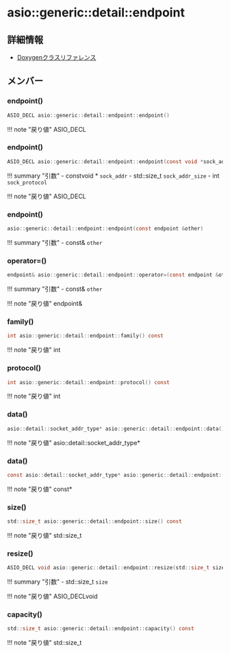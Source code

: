 # asio::generic::detail::endpoint



## 詳細情報

- [Doxygenクラスリファレンス](https://lang-ship.com/reference/ESP32/latest/classasio_1_1generic_1_1detail_1_1endpoint.html)

## メンバー

### endpoint()



```c
ASIO_DECL asio::generic::detail::endpoint::endpoint()
```

!!! note "戻り値"
	ASIO_DECL



### endpoint()



```c
ASIO_DECL asio::generic::detail::endpoint::endpoint(const void *sock_addr, std::size_t sock_addr_size, int sock_protocol)
```

!!! summary "引数"
	- constvoid * `sock_addr` 
	- std::size_t `sock_addr_size` 
	- int `sock_protocol` 

!!! note "戻り値"
	ASIO_DECL



### endpoint()



```c
asio::generic::detail::endpoint::endpoint(const endpoint &other)
```

!!! summary "引数"
	- const& `other` 



### operator=()



```c
endpoint& asio::generic::detail::endpoint::operator=(const endpoint &other)
```

!!! summary "引数"
	- const& `other` 

!!! note "戻り値"
	endpoint&



### family()



```c
int asio::generic::detail::endpoint::family() const
```

!!! note "戻り値"
	int



### protocol()



```c
int asio::generic::detail::endpoint::protocol() const
```

!!! note "戻り値"
	int



### data()



```c
asio::detail::socket_addr_type* asio::generic::detail::endpoint::data()
```

!!! note "戻り値"
	asio::detail::socket_addr_type*



### data()



```c
const asio::detail::socket_addr_type* asio::generic::detail::endpoint::data() const
```

!!! note "戻り値"
	const*



### size()



```c
std::size_t asio::generic::detail::endpoint::size() const
```

!!! note "戻り値"
	std::size_t



### resize()



```c
ASIO_DECL void asio::generic::detail::endpoint::resize(std::size_t size)
```

!!! summary "引数"
	- std::size_t `size` 

!!! note "戻り値"
	ASIO_DECLvoid



### capacity()



```c
std::size_t asio::generic::detail::endpoint::capacity() const
```

!!! note "戻り値"
	std::size_t







